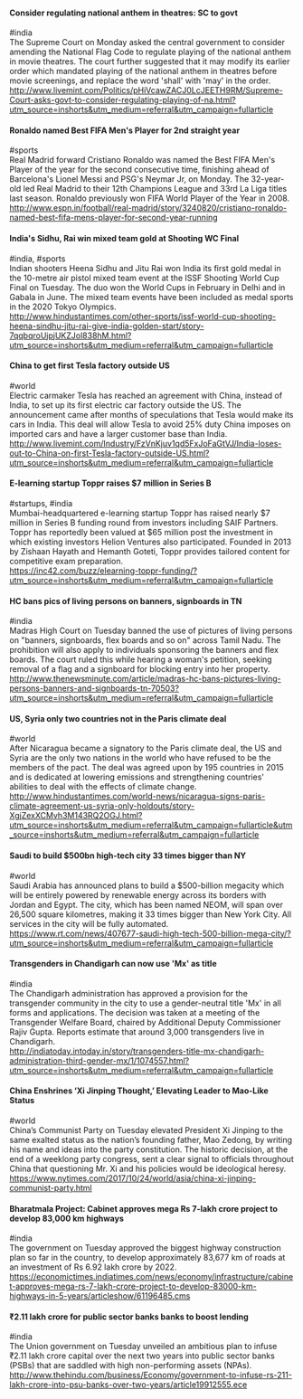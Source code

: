 
#### Consider regulating national anthem in theatres: SC to govt
#india  
The Supreme Court on Monday asked the central government to consider amending the National Flag Code to regulate playing of the national anthem in movie theatres. The court further suggested that it may modify its earlier order which mandated playing of the national anthem in theatres before movie screenings, and replace the word 'shall' with 'may' in the order.  
http://www.livemint.com/Politics/pHiVcawZACJ0LcJEETH9RM/Supreme-Court-asks-govt-to-consider-regulating-playing-of-na.html?utm_source=inshorts&utm_medium=referral&utm_campaign=fullarticle

#### Ronaldo named Best FIFA Men's Player for 2nd straight year
#sports  
Real Madrid forward Cristiano Ronaldo was named the Best FIFA Men's Player of the year for the second consecutive time, finishing ahead of Barcelona's Lionel Messi and PSG's Neymar Jr, on Monday. The 32-year-old led Real Madrid to their 12th Champions League and 33rd La Liga titles last season. Ronaldo previously won FIFA World Player of the Year in 2008.  
http://www.espn.in/football/real-madrid/story/3240820/cristiano-ronaldo-named-best-fifa-mens-player-for-second-year-running

#### India's Sidhu, Rai win mixed team gold at Shooting WC Final
#india, #sports  
Indian shooters Heena Sidhu and Jitu Rai won India its first gold medal in the 10-metre air pistol mixed team event at the ISSF Shooting World Cup Final on Tuesday. The duo won the World Cups in February in Delhi and in Gabala in June. The mixed team events have been included as medal sports in the 2020 Tokyo Olympics.  
http://www.hindustantimes.com/other-sports/issf-world-cup-shooting-heena-sindhu-jitu-rai-give-india-golden-start/story-7qqbqroUjpjUKZJol838hM.html?utm_source=inshorts&utm_medium=referral&utm_campaign=fullarticle

#### China to get first Tesla factory outside US
#world  
Electric carmaker Tesla has reached an agreement with China, instead of India, to set up its first electric car factory outside the US. The announcement came after months of speculations that Tesla would make its cars in India. This deal will allow Tesla to avoid 25% duty China imposes on imported cars and have a larger customer base than India.  
http://www.livemint.com/Industry/FzVnKjuv1qd5FxJoFaGtVJ/India-loses-out-to-China-on-first-Tesla-factory-outside-US.html?utm_source=inshorts&utm_medium=referral&utm_campaign=fullarticle

#### E-learning startup Toppr raises $7 million in Series B
#startups, #india  
Mumbai-headquartered e-learning startup Toppr has raised nearly $7 million in Series B funding round from investors including SAIF Partners. Toppr has reportedly been valued at $65 million post the investment in which existing investors Helion Ventures also participated. Founded in 2013 by Zishaan Hayath and Hemanth Goteti, Toppr provides tailored content for competitive exam preparation.  
https://inc42.com/buzz/elearning-toppr-funding/?utm_source=inshorts&utm_medium=referral&utm_campaign=fullarticle

#### HC bans pics of living persons on banners, signboards in TN
#india  
Madras High Court on Tuesday banned the use of pictures of living persons on "banners, signboards, flex boards and so on" across Tamil Nadu. The prohibition will also apply to individuals sponsoring the banners and flex boards. The court ruled this while hearing a woman's petition, seeking removal of a flag and a signboard for blocking entry into her property.  
http://www.thenewsminute.com/article/madras-hc-bans-pictures-living-persons-banners-and-signboards-tn-70503?utm_source=inshorts&utm_medium=referral&utm_campaign=fullarticle

#### US, Syria only two countries not in the Paris climate deal
#world  
After Nicaragua became a signatory to the Paris climate deal, the US and Syria are the only two nations in the world who have refused to be the members of the pact. The deal was agreed upon by 195 countries in 2015 and is dedicated at lowering emissions and strengthening countries' abilities to deal with the effects of climate change.  
http://www.hindustantimes.com/world-news/nicaragua-signs-paris-climate-agreement-us-syria-only-holdouts/story-XgjZexXCMvh3M143RQ2OGJ.html?utm_source=inshorts&utm_medium=referral&utm_campaign=fullarticle&utm_source=inshorts&utm_medium=referral&utm_campaign=fullarticle

#### Saudi to build $500bn high-tech city 33 times bigger than NY
#world  
Saudi Arabia has announced plans to build a $500-billion megacity which will be entirely powered by renewable energy across its borders with Jordan and Egypt. The city, which has been named NEOM, will span over 26,500 square kilometres, making it 33 times bigger than New York City. All services in the city will be fully automated.  
https://www.rt.com/news/407677-saudi-high-tech-500-billion-mega-city/?utm_source=inshorts&utm_medium=referral&utm_campaign=fullarticle

#### Transgenders in Chandigarh can now use 'Mx' as title
#india  
The Chandigarh administration has approved a provision for the transgender community in the city to use a gender-neutral title 'Mx' in all forms and applications. The decision was taken at a meeting of the Transgender Welfare Board, chaired by Additional Deputy Commissioner Rajiv Gupta. Reports estimate that around 3,000 transgenders live in Chandigarh.  
http://indiatoday.intoday.in/story/transgenders-title-mx-chandigarh-administration-third-gender-mx/1/1074557.html?utm_source=inshorts&utm_medium=referral&utm_campaign=fullarticle

#### China Enshrines ‘Xi Jinping Thought,’ Elevating Leader to Mao-Like Status
#world  
China’s Communist Party on Tuesday elevated President Xi Jinping to the same exalted status as the nation’s founding father, Mao Zedong, by writing his name and ideas into the party constitution. The historic decision, at the end of a weeklong party congress, sent a clear signal to officials throughout China that questioning Mr. Xi and his policies would be ideological heresy.  
https://www.nytimes.com/2017/10/24/world/asia/china-xi-jinping-communist-party.html

#### Bharatmala Project: Cabinet approves mega Rs 7-lakh crore project to develop 83,000 km highways
#india  
The government on Tuesday approved the biggest highway construction plan so far in the country, to develop approximately 83,677 km of roads at an investment of Rs 6.92 lakh crore by 2022.  
https://economictimes.indiatimes.com/news/economy/infrastructure/cabinet-approves-mega-rs-7-lakh-crore-project-to-develop-83000-km-highways-in-5-years/articleshow/61196485.cms

#### ₹2.11 lakh crore for public sector banks banks to boost lending
#india  
The Union government on Tuesday unveiled an ambitious plan to infuse ₹2.11 lakh crore capital over the next two years into public sector banks (PSBs) that are saddled with high non-performing assets (NPAs).  
http://www.thehindu.com/business/Economy/government-to-infuse-rs-211-lakh-crore-into-psu-banks-over-two-years/article19912555.ece
